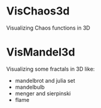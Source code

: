 VisChaos3d
==========

Visualizing Chaos functions in 3D


VisMandel3d
===========
Visualizing some fractals in 3D like:

- mandelbrot and julia set
- mandelbulb
- menger and sierpinski
- flame
